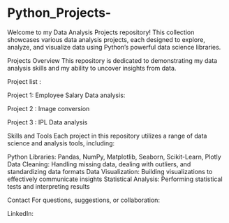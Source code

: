 # Python_Projects-
Welcome to my Data Analysis Projects repository! This collection showcases various data analysis projects, each designed to explore, analyze, and visualize data using Python’s powerful data science libraries.

Projects Overview
This repository is dedicated to demonstrating my data analysis skills and my ability to uncover insights from data.

Project list :

Project 1: Employee Salary Data analysis:

Project 2 : Image conversion

Project 3 : IPL Data analysis

Skills and Tools
Each project in this repository utilizes a range of data science and analysis tools, including:

Python Libraries: Pandas, NumPy, Matplotlib, Seaborn, Scikit-Learn, Plotly
Data Cleaning: Handling missing data, dealing with outliers, and standardizing data formats
Data Visualization: Building visualizations to effectively communicate insights
Statistical Analysis: Performing statistical tests and interpreting results

Contact
For questions, suggestions, or collaboration:

LinkedIn: 
